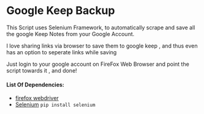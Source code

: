 # Google Keep Backup 

This Script uses Selenium Framework, to automatically scrape and save all the google Keep Notes from your Google Account.

I love sharing links via browser to save them to google keep , and thus even has an option to seperate links while saving

Just login to your google account on FireFox Web Browser and point the script towards it , and done!


#### List Of Dependencies:
* [firefox webdriver](https://github.com/mozilla/geckodriver/)
* [Selenium](https://pypi.python.org/pypi/seleniu)
   ```pip install selenium```

